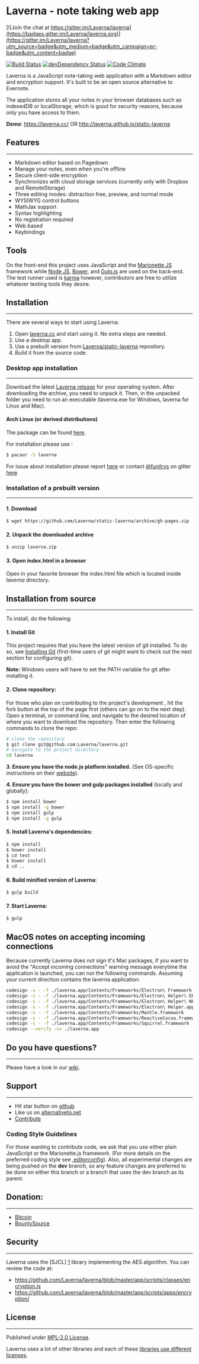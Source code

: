 # Laverna - note taking web app

[![Join the chat at https://gitter.im/Laverna/laverna](https://badges.gitter.im/Laverna/laverna.svg)](https://gitter.im/Laverna/laverna?utm_source=badge&utm_medium=badge&utm_campaign=pr-badge&utm_content=badge)

[![Build Status](https://travis-ci.org/Laverna/laverna.svg?branch=dev)](https://travis-ci.org/Laverna/laverna) [![devDependency Status](https://david-dm.org/Laverna/laverna/dev-status.svg)](https://david-dm.org/Laverna/laverna#info=devDependencies) [![Code Climate](https://codeclimate.com/github/Laverna/laverna/badges/gpa.svg)](https://codeclimate.com/github/Laverna/laverna)

Laverna is a JavaScript note-taking web application with a Markdown editor and encryption support.  It's built to be an open source alternative to Evernote.

The application stores all your notes in your browser databases such as indexedDB or localStorage, which is good for security reasons, because only you have access to them.

**Demo**: https://laverna.cc/ OR http://laverna.github.io/static-laverna

## Features
-----------

* Markdown editor based on Pagedown
* Manage your notes, even when you're offline
* Secure client-side encryption
* Synchronizes with cloud storage services (currently only with Dropbox and RemoteStorage)
* Three editing modes: distraction free, preview, and normal mode
* WYSIWYG control buttons
* MathJax support
* Syntax highlighting
* No registration required
* Web based
* Keybindings

## Tools

On the front-end this project uses JavaScript and the [Marionette JS](http://marionettejs.com/) framework while [Node JS](https://nodejs.org/en/), [Bower](https://bower.io/), and [Gulp.js](http://gulpjs.com/) are used on the back-end.  The test runner used is [karma](https://karma-runner.github.io/1.0/index.html) however,
contributors are free to utilize whatever testing tools they desire.


## Installation
---------------
There are several ways to start using Laverna:

1. Open [laverna.cc][10] and start using it. No extra steps are needed.
2. Use a desktop app.
3. Use a prebuilt version from [Laverna/static-laverna][9] repository.
4. Build it from the source code.

### Desktop app installation
---------------
Download the latest [Laverna release][13] for your operating system. After downloading the archive, you need to unpack it. Then, in the unpacked folder you need to run an executable (laverna.exe for Windows, laverna for Linux and Mac).

#### Arch Linux (or derived distributions)

The package can be found [here](https://aur.archlinux.org/packages/laverna/). 

For installation please use :

```bash
$ pacaur -S laverna
```

For issue about installation please report [here](https://github.com/funilrys/PKGBUILD/issues/new) or contact [@funilrys](https://github.com/funilrys) on gitter [here](https://gitter.im/funilrys_/PKGBUILD)


### Installation of a prebuilt version
------------
#### 1. Download

```bash
$ wget https://github.com/Laverna/static-laverna/archive/gh-pages.zip -O laverna.zip
```

#### 2. Unpack the downloaded archive

```bash
$ unzip laverna.zip
```

#### 3. Open index.html in a browser
Open in your favorite browser the index.html file which is located inside *laverna* directory.


## Installation from source
---------------
To install, do the following:

#### 1. Install Git

This project requires that you have the latest version of git installed. To do so, see [Installing Git][14] (first-time users of git might want to check out the next section for configuring git).

**Note:** Windows users will have to set the PATH variable for git after installing it.



#### 2. Clone repository:

For those who plan on contributing to the project's development , hit the fork button at the top of the page first (others can go on to the next step). Open a terminal, or command line, and navigate to the desired location of where you want to download the repository. Then enter the following commands to clone the repo:

```bash
# clone the repository
$ git clone git@github.com:Laverna/laverna.git
# navigate to the project directory
cd laverna
```

**3. Ensure you have the node.js platform installed.** (See OS-specific instructions on their [website][8]).

**4. Ensure you have the bower and gulp packages installed** (locally and globally):

```bash
$ npm install bower
$ npm install -g bower
$ npm install gulp
$ npm install -g gulp
```

#### 5. Install Laverna's dependencies:

```bash
$ npm install
$ bower install
$ cd test
$ bower install
$ cd ..
```

#### 6. Build minified version of Laverna:

```bash
$ gulp build
```

#### 7. Start Laverna:

```bash
$ gulp
```

## MacOS notes on accepting incoming connections
Because currently Laverna does not sign it's Mac packages, if you want to avoid the "Accept incoming connections" warning message everytime the application is launched, you can run the following commands. Assuming your current direction contains the laverna application:

```bash
codesign -s - -f ./laverna.app/Contents/Frameworks/Electron\ Framework.framework
codesign -s - -f ./laverna.app/Contents/Frameworks/Electron\ Helper\ EH.app 
codesign -s - -f ./laverna.app/Contents/Frameworks/Electron\ Helper\ NP.app
codesign -s - -f ./laverna.app/Contents/Frameworks/Electron\ Helper.app 
codesign -s - -f ./laverna.app/Contents/Frameworks/Mantle.framework 
codesign -s - -f ./laverna.app/Contents/Frameworks/ReactiveCocoa.framework 
codesign -s - -f ./laverna.app/Contents/Frameworks/Squirrel.framework 
codesign --verify -vv ./laverna.app
```

## Do you have questions?
---------------
Please have a look in our [wiki][15].

## Support
---------------

* Hit star button on [github][6]
* Like us on [alternativeto.net][5]
* [Contribute][7]

### Coding Style Guidelines

For those wanting to contribute code, we ask that you use either plain JavaScript or the Marionette.js framework. (For more details on the preferred coding style see [.editorconfig](https://github.com/Laverna/laverna/blob/master/.editorconfig)). Also, all experimental changes are being pushed on the **dev** branch, so any feature changes are preferred to be done on either this branch or a branch that uses the dev branch as its parent.  


## Donation:
-----------

* [Bitcoin][3]
* [BountySource][12]

## Security
--------------
Laverna uses the [SJCL] [1] library implementing the AES algorithm. You can review the code at:

* https://github.com/Laverna/laverna/blob/master/app/scripts/classes/encryption.js
* https://github.com/Laverna/laverna/blob/master/app/scripts/apps/encryption/

## License
--------------
Published under [MPL-2.0 License][11].

Laverna uses a lot of other libraries and each of these [libraries use different licenses][2].

[1]: http://bitwiseshiftleft.github.io/sjcl/
[2]: https://github.com/Laverna/laverna/blob/master/bower.json
[3]: http://blockchain.info/address/1Q68HfLjNvWbLFr3KGK6nfXg7vc3hpDr11
[4]: https://www.gittip.com/Laverna/
[5]: http://alternativeto.net/software/laverna/
[6]: https://github.com/Laverna/laverna
[7]: https://github.com/Laverna/laverna/blob/master/CONTRIBUTE.md
[8]: http://nodejs.org
[9]: https://github.com/Laverna/static-laverna/archive/gh-pages.zip
[10]: https://laverna.cc/index.html
[11]: https://www.mozilla.org/en-US/MPL/2.0/
[12]: https://www.bountysource.com/teams/laverna
[13]: https://github.com/Laverna/laverna/releases
[14]: https://git-scm.com/book/en/v2
[15]: https://github.com/Laverna/laverna/wiki
